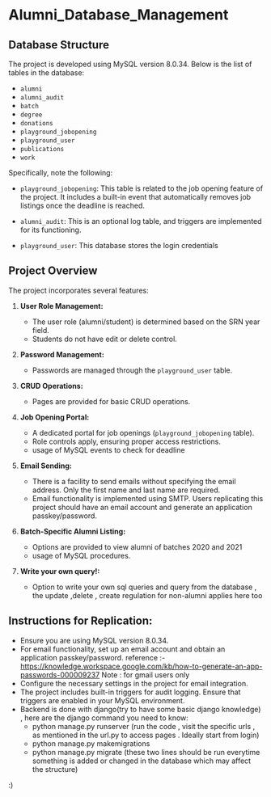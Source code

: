 # Alumni_Database_Management

## Database Structure

The project is developed using MySQL version 8.0.34. Below is the list of tables in the database:

- `alumni`
- `alumni_audit`
- `batch`
- `degree`
- `donations`
- `playground_jobopening`
- `playground_user`
- `publications`
- `work`
  

Specifically, note the following:

- `playground_jobopening`: This table is related to the job opening feature of the project. It includes a built-in event that automatically removes job listings once the deadline is reached.

- `alumni_audit`: This is an optional log table, and triggers are implemented for its functioning.

- `playground_user`: This database stores the login credentials

## Project Overview

The project incorporates several features:

1. **User Role Management:**
   - The user role (alumni/student) is determined based on the SRN year field.
   - Students do not have edit or delete control.

2. **Password Management:**
   - Passwords are managed through the `playground_user` table.

3. **CRUD Operations:**
   - Pages are provided for basic CRUD operations.

4. **Job Opening Portal:**
   - A dedicated portal for job openings (`playground_jobopening` table).
   - Role controls apply, ensuring proper access restrictions.
   - usage of MySQL events to check for deadline

5. **Email Sending:**
   - There is a facility to send emails without specifying the email address. Only the first name and last name are required.
   - Email functionality is implemented using SMTP. Users replicating this project should have an email account and generate an application passkey/password.

6. **Batch-Specific Alumni Listing:**
   - Options are provided to view alumni of batches 2020 and 2021
   - usage of MySQL procedures.

7. **Write your own query!:**
   - Option to write your own sql queries and query from the database , the update ,delete , create regulation for non-alumni applies here too

## Instructions for Replication:

- Ensure you are using MySQL version 8.0.34.
- For email functionality, set up an email account and obtain an application passkey/password.
    reference :- https://knowledge.workspace.google.com/kb/how-to-generate-an-app-passwords-000009237
    Note : for gmail users only
- Configure the necessary settings in the project for email integration.
- The project includes built-in triggers for audit logging. Ensure that triggers are enabled in your MySQL environment.
- Backend is done with django(try to have some basic django knowledge) , here are the django command you need to know:
    - python manage.py runserver  (run the code , visit the specific urls , as mentioned in the url.py to access pages . Ideally start from login)
    - python manage.py makemigrations
    - python manage.py migrate (these two lines should be run everytime something is added or changed in the database which may affect the structure)

:)
